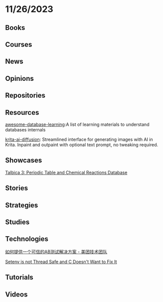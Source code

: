 # 11/26/2023

## Books

## Courses

## News

## Opinions

## Repositories

## Resources
[awesome-database-learning](https://github.com/pingcap/awesome-database-learning):A list of learning materials to understand databases internals

[krita-ai-diffusion](https://github.com/Acly/krita-ai-diffusion): Streamlined interface for generating images with AI in Krita. Inpaint and outpaint with optional text prompt, no tweaking required.

## Showcases
[Talbica 3: Periodic Table and Chemical Reactions Database](https://www.talbica.com/)

## Stories

## Strategies

## Studies

## Technologies
[如何提供一个可信的AB测试解决方案 - 美团技术团队](https://tech.meituan.com/2023/08/24/ab-test-practice-in-meituan.html)

[Setenv is not Thread Safe and C Doesn't Want to Fix It](https://www.evanjones.ca/setenv-is-not-thread-safe.html)

## Tutorials

## Videos
